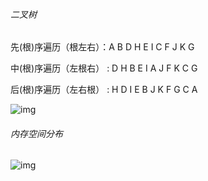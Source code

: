 ###### 二叉树

先(根)序遍历（根左右）：A B D H E I C F J K G

中(根)序遍历（左根右） : D H B E I A J F K C G

后(根)序遍历（左右根） : H D I E B J K F G C A

![img](https://img-blog.csdn.net/20180704200305280?watermark/2/text/aHR0cHM6Ly9ibG9nLmNzZG4ubmV0L3FxXzM0ODQwMTI5/font/5a6L5L2T/fontsize/400/fill/I0JBQkFCMA==/dissolve/70)

###### 内存空间分布

![img](https://img-blog.csdnimg.cn/20200428131723393.jpg?x-oss-process=image/watermark,type_ZmFuZ3poZW5naGVpdGk,shadow_10,text_aHR0cHM6Ly9ibG9nLmNzZG4ubmV0L3dlaXhpbl80MTc5OTcyMQ==,size_16,color_FFFFFF,t_70)